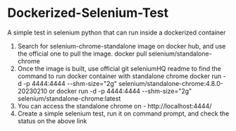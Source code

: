 # Dockerized-Selenium-Test
A simple test in selenium python that can run inside a dockerized container

1. Search for selenium-chrome-standalone image on docker hub, and use the official one to pull the image. 
    docker pull selenium/standalone-chrome
2. Once the image is built, use official git seleniumHQ readme to find the command to run docker container with standalone chrome
    docker run -d -p 4444:4444 --shm-size="2g" selenium/standalone-chrome:4.8.0-20230210
    or
    docker run -d -p 4444:4444 --shm-size="2g" selenium/standalone-chrome:latest
3. You can access the standalone chrome on - http://localhost:4444/
4. Create a simple selenium test, run it on command prompt, and check the status on the above link
